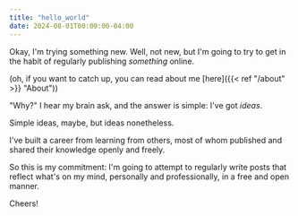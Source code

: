 ```yaml
---
title: "hello_world"
date: 2024-08-01T00:00:00-04:00
---
```


Okay, I'm trying something new. Well, not new, but I'm going to try to get in the habit of regularly publishing _something_ online.

(oh, if you want to catch up, you can read about me [here]({{< ref "/about" >}} "About"))

"Why?" I hear my brain ask, and the answer is simple: I've got _ideas_.

Simple ideas, maybe, but ideas nonetheless.

I've built a career from learning from others, most of whom published and shared their knowledge openly and freely.

So this is my commitment: I'm going to attempt to regularly write posts that reflect what's on my mind, personally and professionally, in a free and open manner.

Cheers!